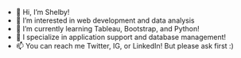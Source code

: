 - 👋 Hi, I’m Shelby!
- 👀 I’m interested in web development and data analysis 
- 🌱 I’m currently learning Tableau, Bootstrap, and Python!
- 💞️ I specialize in application support and database management!
- 📫 You can reach me Twitter, IG, or LinkedIn! But please ask first :)
